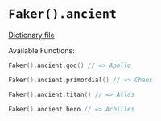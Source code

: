 # `Faker().ancient`

[Dictionary file](../core/src/main/resources/locales/en/ancient.yml)

Available Functions:  
```kotlin
Faker().ancient.god() // => Apollo

Faker().ancient.primordial() // => Chaos

Faker().ancient.titan() // => Atlas

Faker().ancient.hero // => Achilles
```